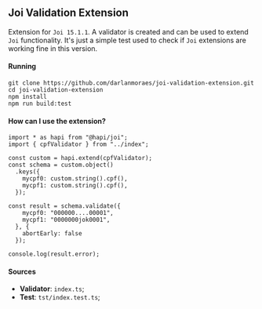 ## Joi Validation Extension
Extension for `Joi 15.1.1`. A validator is created and can be used to extend `Joi` functionality. It's just a simple test used to check if `Joi` extensions are working fine in this version.

#### Running
```
git clone https://github.com/darlanmoraes/joi-validation-extension.git
cd joi-validation-extension
npm install
npm run build:test
```

#### How can I use the extension?
``` $typescript
import * as hapi from "@hapi/joi";
import { cpfValidator } from "../index";

const custom = hapi.extend(cpfValidator);
const schema = custom.object()
  .keys({
    mycpf0: custom.string().cpf(),
    mycpf1: custom.string().cpf(),
  });

const result = schema.validate({
    mycpf0: "000000....00001",
    mycpf1: "0000000jok0001",
  }, {
    abortEarly: false
  });

console.log(result.error);
```

#### Sources
- **Validator**: `index.ts`;
- **Test**: `tst/index.test.ts`;